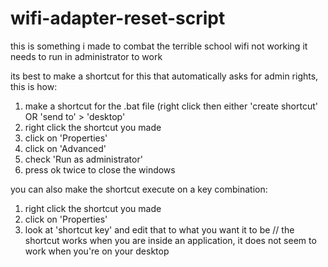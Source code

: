 # wifi-adapter-reset-script
this is something i made to combat the terrible school wifi not working
it needs to run in administrator to work


its best to make a shortcut for this that automatically asks for admin rights, this is how:
1. make a shortcut for the .bat file (right click then either 'create shortcut' OR 'send to' > 'desktop'
2. right click the shortcut you made
3. click on 'Properties'
4. click on 'Advanced'
5. check 'Run as administrator'
6. press ok twice to close the windows


you can also make the shortcut execute on a key combination:
1. right click the shortcut you made
2. click on 'Properties'
3. look at 'shortcut key' and edit that to what you want it to be
// the shortcut works when you are inside an application, it does not seem to work when you're on your desktop
